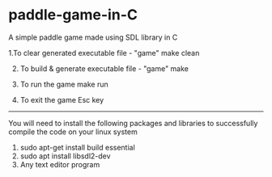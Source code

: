 # paddle-game-in-C
A simple paddle game made using SDL library in C

1.To clear generated executable file - "game"
make clean

2. To build & generate executable file - "game"
make

3. To run the game
make run

4. To exit the game
Esc key

------------------------------------------------------------------------------------------------------------------

You will need to install the following packages and libraries to successfully compile the code on your linux system
1. sudo apt-get install build essential
2. sudo apt install libsdl2-dev
3. Any text editor program

